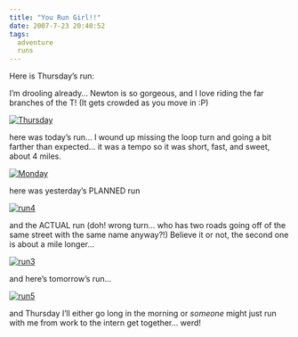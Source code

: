 ```yaml
---
title: "You Run Girl!!"
date: 2007-7-23 20:40:52
tags:
  adventure
  runs
---
```



Here is Thursday’s run:

I’m drooling already… Newton is so gorgeous, and I love riding the far branches of the T! (It gets crowded as you move in :P)

[![](http://www.vsoch.com/blog/wp-content/uploads/2010/06/run1-300x143.jpg "Thursday")](http://www.vsoch.com/blog/wp-content/uploads/2010/06/run1.jpg)

here was today’s run… I wound up missing the loop turn and going a bit farther than expected… it was a tempo so it was short, fast, and sweet, about 4 miles.

[![](http://www.vsoch.com/blog/wp-content/uploads/2010/06/run2-300x215.jpg "Monday")](http://www.vsoch.com/blog/wp-content/uploads/2010/06/run2.jpg)

here was yesterday’s PLANNED run

[![](http://www.vsoch.com/blog/wp-content/uploads/2010/06/run4-300x121.jpg "run4")](http://www.vsoch.com/blog/wp-content/uploads/2010/06/run4.jpg)

and the ACTUAL run (doh! wrong turn… who has two roads going off of the same street with the same name anyway?!) Believe it or not, the second one is about a mile longer…

[![](../wp-content/uploads/2010/06/run3-300x116.jpg "run3")](http://www.vsoch.com/blog/wp-content/uploads/2010/06/run3.jpg)

and here’s tomorrow’s run…

[![](http://www.vsoch.com/blog/wp-content/uploads/2010/06/run5-300x148.jpg "run5")](http://www.vsoch.com/blog/wp-content/uploads/2010/06/run5.jpg)

and Thursday I’ll either go long in the morning or *someone* might just run with me from work to the intern get together… werd!

